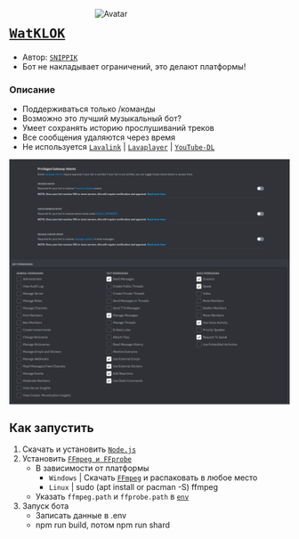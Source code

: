 [<img align="right" alt="Avatar" width="350px" src="https://media.discordapp.net/attachments/1066636694142595143/1155519865180930138/R_O_X_v2.1.png?width=619&height=619" />]()

# [`WatKLOK`](https://github.com/SNIPPIK/WatKLOK)
- Автор: [`SNIPPIK`](https://github.com/SNIPPIK)
- Бот не накладывает ограничений, это делают платформы!
### Описание
- Поддерживаться только /команды
- Возможно это лучший музыкальный бот?
- Умеет сохранять историю прослушиваний треков
- Все сообщения удаляются через время
- Не используется [`Lavalink`](https://github.com/lavalink-devs/Lavalink) | [`Lavaplayer`](https://github.com/sedmelluq/lavaplayer) | [`YouTube-DL`](https://youtube-dl.org/)

<img align="center" alt="PGI Settings" width="1000px" src="https://github.com/SNIPPIK/WatKLOK/blob/main/.github/resource/PGI.png?raw=true" />
<img align="center" alt="Bot Permissions" width="1000px" src="https://github.com/SNIPPIK/WatKLOK/blob/main/.github/resource/Bot Permissions.png?raw=true" />


## <a name="run"></a> Как запустить
1. Скачать и установить [`Node.js`](https://nodejs.org/ru/)
2. Установить [`FFmpeg и FFprobe`](https://github.com/BtbN/FFmpeg-Builds/releases)
   - В зависимости от платформы
      - `Windows` | Скачать [`FFmpeg`](https://ffmpeg.org/) и распаковать в любое место
      - `Linux` | sudo (apt install or pacman -S) ffmpeg
   - Указать `ffmpeg.path` и `ffprobe.path` в [`env`](.env)
3. Запуск бота 
   - Записать данные в .env
   - npm run build, потом npm run shard
